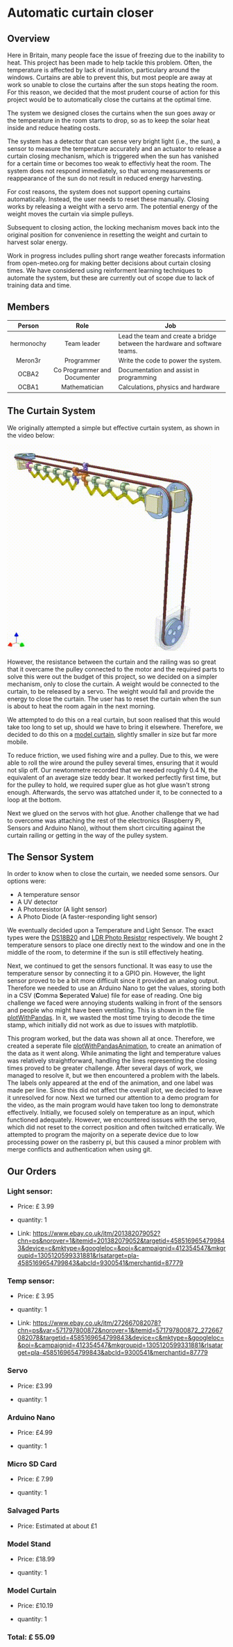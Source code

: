 # Automatic curtain closer

## Overview

Here in Britain, many people face the issue of freezing due to the inability to heat. This project has been made to help tackle this problem. 
Often, the temperature is affected by lack of insulation, particulary around the windows. Curtains are able to prevent this, but most people are away at work so unable to close the curtains after the sun stops heating the room. For this reason, we decided that the most prudent course of action for this project would be to automatically close the curtains at the optimal time. 

The system we designed closes the curtains when the sun goes away or the temperature in the room starts to drop, so as to keep the solar heat inside and reduce heating costs.

The system has a detector that can sense very bright light (i.e., the sun), a sensor to measure the temperature accurately and an actuator to release a curtain closing mechanism, which is triggered when the sun has vanished for a certain time or becomes too weak to effectivly heat the room. The system does not respond immediately, so that wrong measurements or reappearance of the sun do not result in reduced energy harvesting.

For cost reasons, the system does not support opening curtains automatically. Instead, the user needs to reset these manually.
Closing works by releasing a weight with a servo arm. The potential energy of the weight moves the curtain via simple pulleys.

Subsequent to closing action, the locking mechanism moves back into the original position for convenience in resetting the weight and curtain to harvest solar energy.

Work in progress includes pulling short range weather forecasts information from open-meteo.org for making better decisions about curtain closing times.
We have considered using reinforment learning techniques to automate the system, but these are currently out of scope due to lack of training data and time.

## Members

| Person | Role | Job |
| :----: | :------: | ------ |
| hermonochy | Team leader | Lead the team and create a bridge between the hardware and software teams. |
| Meron3r | Programmer | Write the code to power the system. |
| OCBA2 | Co Programmer and Documenter | Documentation and assist in programming |
| OCBA1 | Mathematician | Calculations, physics and hardware |

## The Curtain System

We originally attempted a simple but effective curtain system, as shown in the video below:

![](data/Curtains.gif)

However, the resistance between the curtain and the railing was so great that it overcame the pulley connected to the motor and the required parts to solve this were out the budget of this project, so we decided on a simpler mechanism, only to close the curtain. 
A weight would be connected to the curtain, to be released by a servo. The weight would fall and provide the energy to close the curtain. The user has to reset the curtain when the sun is about to heat the room again in the next morning. 

We attempted to do this on a real curtain, but soon realised that this would take too long to set up, should we have to bring it elsewhere. Therefore, we decided to do this on a [model curtain](#model-curtain), slightly smaller in size but far more mobile.

To reduce friction, we used fishing wire and a pulley. Due to this, we were able to roll the wire around the pulley several times, ensuring that it would not slip off. Our newtonmetre recorded that we needed roughly 0.4 N, the equivalent of an average size teddy bear. It worked perfectly first time, but for the pulley to hold, we required super glue as hot glue wasn't strong enough. Afterwards, the servo was attatched under it, to be connected to a loop at the bottom.

Next we glued on the servos with hot glue. Another challenge that we had to overcome was attaching the rest of the electronics (Raspberry Pi, Sensors and Arduino Nano), without them short circuiting against the curtain railing or getting in the way of the pulley system. 

## The Sensor System

In order to know when to close the curtain, we needed some sensors. Our options were:

- A temperature sensor
- A UV detector
- A Photoresistor (A light sensor)
- A Photo Diode (A faster-responding light sensor)

We eventually decided upon a Temperature and Light Sensor. The exact types were the [DS18B20](#temp-sensor) and [LDR Photo Resistor](#light-sensor) respectively. We bought 2 temperature sensors to place one directly next to the window and one in the middle of the room, to determine if the sun is still effectively heating.

Next, we continued to get the sensors functional. It was easy to use the temperature sensor by connecting it to a GPIO pin. However, the light sensor proved to be a bit more difficult since it provided an analog output. Therefore we needed to use an Arduino Nano to get the values, storing both in a CSV (**C**omma **S**eperated **V**alue) file for ease of reading. One big challenge we faced were annoying students walking in front of the sensors and people who might have been ventilating. This is shown in the file [plotWithPandas](TempLog/plotWithPandas.py). In it, we wasted the most time trying to decode the time stamp, which initially did not work as due to issues with matplotlib.

This program worked, but the data was shown all at once. Therefore, we created a seperate file [plotWithPandasAnimation](TempLog/plotWithPandasAnimation.py), to create an animation of the data as it went along. While animating the light and temperature values was relatively straightforward, handling the lines representing the closing times proved to be greater challenge. After several days of work, we managed to resolve it, but we then encountered a problem with the labels. The labels only appeared at the end of the animation, and one label was made per line. Since this did not affect the overall plot, we decided to leave it unresolved for now. Next we turned our attention to a demo program for the video, as the main program would have taken too long to demonstrate effectively. Initially, we focused solely on temperature as an input, which functioned adequately. However, we encountered isssues with the servo, which did not reset to the correct position and often twitched erratically. We attempted to program the majority on a seperate device due to low processing power on the rasberry pi, but this caused a minor problem with merge conflicts and authentication when using git.


## Our Orders

### Light sensor:

- Price: £ 3.99

- quantity: 1

- Link: https://www.ebay.co.uk/itm/201382079052?chn=ps&norover=1&itemid=201382079052&targetid=4585169654799843&device=c&mktype=&googleloc=&poi=&campaignid=412354547&mkgroupid=1305120599331881&rlsatarget=pla-4585169654799843&abcId=9300541&merchantid=87779

### Temp sensor:

- Price: £ 3.95

- quantity: 1

- Link: https://www.ebay.co.uk/itm/272667082078?chn=ps&var=571797800872&norover=1&itemid=571797800872_272667082078&targetid=4585169654799843&device=c&mktype=&googleloc=&poi=&campaignid=412354547&mkgroupid=1305120599331881&rlsatarget=pla-4585169654799843&abcId=9300541&merchantid=87779

### Servo

- Price: £3.99

- quantity: 1

### Arduino Nano

- Price: £4.99

- quantity: 1

### Micro SD Card

- Price: £ 7.99

- quantity: 1

### Salvaged Parts

- Price: Estimated at about £1

### Model Stand

- Price: £18.99

- quantity: 1

### Model Curtain

- Price: £10.19

- quantity: 1

### Total: £ 55.09



